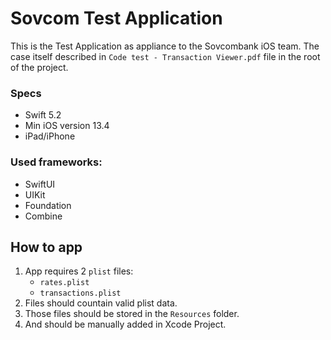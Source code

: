 # Sovcom Test Application

This is the Test Application as appliance to the Sovcombank iOS team.
The case itself described in `Code test - Transaction Viewer.pdf` file in the root of the project.

### Specs
- Swift 5.2
- Min iOS version 13.4
- iPad/iPhone

### Used frameworks:
- SwiftUI
- UIKit
- Foundation
- Combine

## How to app
1. App requires 2 `plist` files:
    - `rates.plist`
    - `transactions.plist`
2. Files should countain valid plist data.
3. Those files should be stored in the `Resources` folder. 
4. And should be manually added in Xcode Project.

